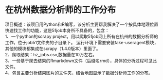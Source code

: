 # 在杭州数据分析师的工作分布
项目概述：该项目用Python和R编写，该分析主要帮我解决了一个按具体地理位置快速找工作的功能，这是51job本身所不具备的，包含：  
1、一个python的scrapy project，用以爬取51job网上所有在杭州的数据分析师的工作，位于job51文件夹的子目录下。 运行环境下需要安装fake-useragent模块，其他的模块都集成在scrapy（1.4.0版本）里面了。  
2、爬取结果：hz_jobs.csv,数据量在10万左右。    
3、一份基于爬去结果的Rmarkdown文件（后缀名rmd），具体的分析过程可见此文件。    
4、包含主要分析结果图片的文件夹，结合地图显示了数据分析师工作的分布。  


